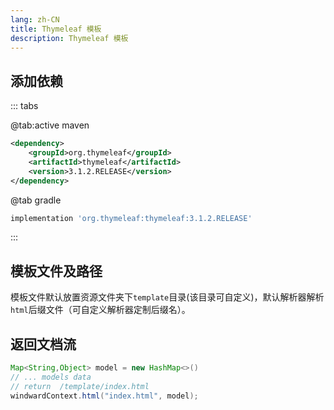 ```yaml
---
lang: zh-CN
title: Thymeleaf 模板
description: Thymeleaf 模板
---
```


## 添加依赖

::: tabs

@tab:active maven

```xml
<dependency>
    <groupId>org.thymeleaf</groupId>
    <artifactId>thymeleaf</artifactId>
    <version>3.1.2.RELEASE</version>
</dependency>
```

@tab gradle

```groovy
implementation 'org.thymeleaf:thymeleaf:3.1.2.RELEASE'
```

:::

## 模板文件及路径

模板文件默认放置资源文件夹下`template`目录(该目录可自定义)，默认解析器解析`html`后缀文件（可自定义解析器定制后缀名）。

## 返回文档流

```java
Map<String,Object> model = new HashMap<>()
// ... models data
// return  /template/index.html
windwardContext.html("index.html", model);
```
